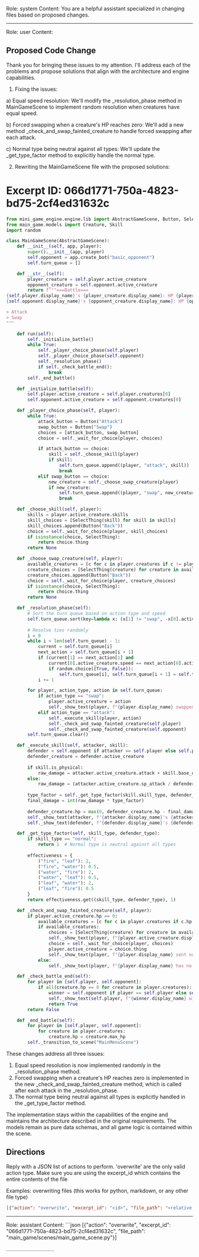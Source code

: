 Role: system
Content: You are a helpful assistant specialized in changing files based on proposed changes.
__________________
Role: user
Content: 
## Proposed Code Change
Thank you for bringing these issues to my attention. I'll address each of the problems and propose solutions that align with the architecture and engine capabilities.

1. Fixing the issues:

a) Equal speed resolution:
We'll modify the _resolution_phase method in MainGameScene to implement random resolution when creatures have equal speed.

b) Forced swapping when a creature's HP reaches zero:
We'll add a new method _check_and_swap_fainted_creature to handle forced swapping after each attack.

c) Normal type being neutral against all types:
We'll update the _get_type_factor method to explicitly handle the normal type.

2. Rewriting the MainGameScene file with the proposed solutions:

# Excerpt ID: 066d1771-750a-4823-bd75-2cf4ed31632c
```python main_game/scenes/main_game_scene.py
from mini_game_engine.engine.lib import AbstractGameScene, Button, SelectThing
from main_game.models import Creature, Skill
import random

class MainGameScene(AbstractGameScene):
    def __init__(self, app, player):
        super().__init__(app, player)
        self.opponent = app.create_bot("basic_opponent")
        self.turn_queue = []

    def __str__(self):
        player_creature = self.player.active_creature
        opponent_creature = self.opponent.active_creature
        return f"""===Battle===
{self.player.display_name}'s {player_creature.display_name}: HP {player_creature.hp}/{player_creature.max_hp}
{self.opponent.display_name}'s {opponent_creature.display_name}: HP {opponent_creature.hp}/{opponent_creature.max_hp}

> Attack
> Swap
"""

    def run(self):
        self._initialize_battle()
        while True:
            self._player_choice_phase(self.player)
            self._player_choice_phase(self.opponent)
            self._resolution_phase()
            if self._check_battle_end():
                break
        self._end_battle()

    def _initialize_battle(self):
        self.player.active_creature = self.player.creatures[0]
        self.opponent.active_creature = self.opponent.creatures[0]

    def _player_choice_phase(self, player):
        while True:
            attack_button = Button("Attack")
            swap_button = Button("Swap")
            choices = [attack_button, swap_button]
            choice = self._wait_for_choice(player, choices)

            if attack_button == choice:
                skill = self._choose_skill(player)
                if skill:
                    self.turn_queue.append((player, "attack", skill))
                    break
            elif swap_button == choice:
                new_creature = self._choose_swap_creature(player)
                if new_creature:
                    self.turn_queue.append((player, "swap", new_creature))
                    break

    def _choose_skill(self, player):
        skills = player.active_creature.skills
        skill_choices = [SelectThing(skill) for skill in skills]
        skill_choices.append(Button("Back"))
        choice = self._wait_for_choice(player, skill_choices)
        if isinstance(choice, SelectThing):
            return choice.thing
        return None

    def _choose_swap_creature(self, player):
        available_creatures = [c for c in player.creatures if c != player.active_creature and c.hp > 0]
        creature_choices = [SelectThing(creature) for creature in available_creatures]
        creature_choices.append(Button("Back"))
        choice = self._wait_for_choice(player, creature_choices)
        if isinstance(choice, SelectThing):
            return choice.thing
        return None

    def _resolution_phase(self):
        # Sort the turn queue based on action type and speed
        self.turn_queue.sort(key=lambda x: (x[1] != "swap", -x[0].active_creature.speed))
        
        # Resolve ties randomly
        i = 0
        while i < len(self.turn_queue) - 1:
            current = self.turn_queue[i]
            next_action = self.turn_queue[i + 1]
            if (current[1] == next_action[1] and 
                current[0].active_creature.speed == next_action[0].active_creature.speed):
                if random.choice([True, False]):
                    self.turn_queue[i], self.turn_queue[i + 1] = self.turn_queue[i + 1], self.turn_queue[i]
            i += 1

        for player, action_type, action in self.turn_queue:
            if action_type == "swap":
                player.active_creature = action
                self._show_text(player, f"{player.display_name} swapped to {action.display_name}!")
            elif action_type == "attack":
                self._execute_skill(player, action)
                self._check_and_swap_fainted_creature(self.player)
                self._check_and_swap_fainted_creature(self.opponent)
        self.turn_queue.clear()

    def _execute_skill(self, attacker, skill):
        defender = self.opponent if attacker == self.player else self.player
        defender_creature = defender.active_creature
        
        if skill.is_physical:
            raw_damage = attacker.active_creature.attack + skill.base_damage - defender_creature.defense
        else:
            raw_damage = (attacker.active_creature.sp_attack / defender_creature.sp_defense) * skill.base_damage
        
        type_factor = self._get_type_factor(skill.skill_type, defender_creature.creature_type)
        final_damage = int(raw_damage * type_factor)
        
        defender_creature.hp = max(0, defender_creature.hp - final_damage)
        self._show_text(attacker, f"{attacker.display_name}'s {attacker.active_creature.display_name} used {skill.display_name}!")
        self._show_text(defender, f"{defender.display_name}'s {defender_creature.display_name} took {final_damage} damage!")

    def _get_type_factor(self, skill_type, defender_type):
        if skill_type == "normal":
            return 1  # Normal type is neutral against all types
        
        effectiveness = {
            ("fire", "leaf"): 2,
            ("fire", "water"): 0.5,
            ("water", "fire"): 2,
            ("water", "leaf"): 0.5,
            ("leaf", "water"): 2,
            ("leaf", "fire"): 0.5
        }
        return effectiveness.get((skill_type, defender_type), 1)

    def _check_and_swap_fainted_creature(self, player):
        if player.active_creature.hp == 0:
            available_creatures = [c for c in player.creatures if c.hp > 0]
            if available_creatures:
                choices = [SelectThing(creature) for creature in available_creatures]
                self._show_text(player, f"{player.active_creature.display_name} fainted! Choose a new creature:")
                choice = self._wait_for_choice(player, choices)
                player.active_creature = choice.thing
                self._show_text(player, f"{player.display_name} sent out {player.active_creature.display_name}!")
            else:
                self._show_text(player, f"{player.display_name} has no more creatures able to fight!")

    def _check_battle_end(self):
        for player in [self.player, self.opponent]:
            if all(creature.hp == 0 for creature in player.creatures):
                winner = self.opponent if player == self.player else self.player
                self._show_text(self.player, f"{winner.display_name} wins the battle!")
                return True
        return False

    def _end_battle(self):
        for player in [self.player, self.opponent]:
            for creature in player.creatures:
                creature.hp = creature.max_hp
        self._transition_to_scene("MainMenuScene")
```

These changes address all three issues:

1. Equal speed resolution is now implemented randomly in the _resolution_phase method.
2. Forced swapping when a creature's HP reaches zero is implemented in the new _check_and_swap_fainted_creature method, which is called after each attack in the _resolution_phase.
3. The normal type being neutral against all types is explicitly handled in the _get_type_factor method.

The implementation stays within the capabilities of the engine and maintains the architecture described in the original requirements. The models remain as pure data schemas, and all game logic is contained within the scene.

## Directions
Reply with a JSON list of actions to perform. 'overwrite' are the only valid action type. 
Make sure you are using the excerpt_id which contains the entire contents of the file

Examples:
overwriting files (this works for python, markdown, or any other file type)
```json output_example1
[{"action": "overwrite", "excerpt_id": "<id>", "file_path": "<relative file path>"}]
```

__________________
Role: assistant
Content: ```json
[{"action": "overwrite", "excerpt_id": "066d1771-750a-4823-bd75-2cf4ed31632c", "file_path": "main_game/scenes/main_game_scene.py"}]
```
__________________
